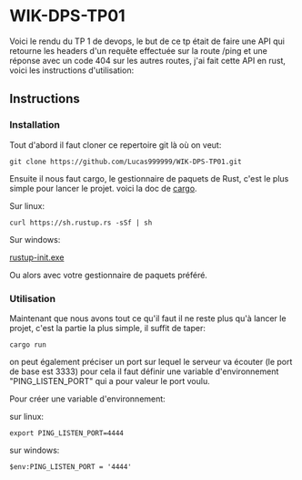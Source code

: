 # WIK-DPS-TP01

Voici le rendu du TP 1 de devops, le but de ce tp était de faire une API qui retourne les headers d'un requête effectuée sur la route /ping et une réponse avec un code 404 sur les autres routes, j'ai fait cette API en rust, voici les instructions d'utilisation:

## Instructions
### Installation

Tout d'abord il faut cloner ce repertoire git là où on veut:

```
git clone https://github.com/Lucas999999/WIK-DPS-TP01.git
```

Ensuite il nous faut cargo, le gestionnaire de paquets de Rust, c'est le plus simple pour lancer le projet.
voici la doc de [cargo](https://doc.rust-lang.org/cargo/getting-started/installation.html).

Sur linux:

```
curl https://sh.rustup.rs -sSf | sh
```
Sur windows:

[rustup-init.exe](https://win.rustup.rs/)

Ou alors avec votre gestionnaire de paquets préféré.
### Utilisation

Maintenant que nous avons tout ce qu'il faut il ne reste plus qu'à lancer le projet, c'est la partie la plus simple, il suffit de taper:

```
cargo run
```

on peut également préciser un port sur lequel le serveur va écouter (le port de base est 3333) pour cela il faut définir une variable d'environnement "PING_LISTEN_PORT" qui a pour valeur le port voulu.

Pour créer une variable d'environnement:

sur linux:

```
export PING_LISTEN_PORT=4444
```

sur windows:

```
$env:PING_LISTEN_PORT = '4444'
```